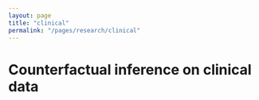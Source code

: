 ```yaml
---
layout: page
title: "clinical"
permalink: "/pages/research/clinical"
---
```



# Counterfactual inference on clinical data